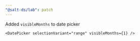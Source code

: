 ```yaml
---
"@salt-ds/lab": patch
---
```


Added `visibleMonths` to date picker

```tsx
<DatePicker selectionVariant="range" visibleMonths={1} />
```
